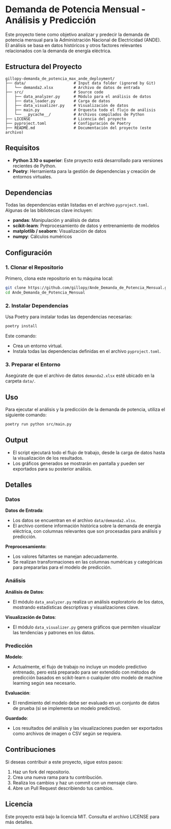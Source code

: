 # Demanda de Potencia Mensual - Análisis y Predicción

Este proyecto tiene como objetivo analizar y predecir la demanda de potencia mensual para la Administración Nacional de Electricidad (ANDE). El análisis se basa en datos históricos y otros factores relevantes relacionados con la demanda de energía eléctrica.

## Estructura del Proyecto

```
gillopy-demanda_de_potencia_max_ande_deployment/
├── data/                     # Input data folder (ignored by Git)
│   └── demanda2.xlsx         # Archivo de datos de entrada
├── src/                      # Source code
│   ├── data_analyzer.py      # Módulo para el análisis de datos
│   ├── data_loader.py        # Carga de datos
│   ├── data_visualizer.py    # Visualización de datos
│   ├── main.py               # Orquesta todo el flujo de análisis
│   └── __pycache__/          # Archivos compilados de Python
├── LICENSE                   # Licencia del proyecto
├── pyproject.toml            # Configuración de Poetry
├── README.md                 # Documentación del proyecto (este archivo)
```

## Requisitos

- **Python 3.10 o superior**: Este proyecto está desarrollado para versiones recientes de Python.
- **Poetry**: Herramienta para la gestión de dependencias y creación de entornos virtuales.

## Dependencias

Todas las dependencias están listadas en el archivo `pyproject.toml`. Algunas de las bibliotecas clave incluyen:

- **pandas**: Manipulación y análisis de datos
- **scikit-learn**: Preprocesamiento de datos y entrenamiento de modelos
- **matplotlib / seaborn**: Visualización de datos
- **numpy**: Cálculos numéricos

## Configuración

### 1. Clonar el Repositorio

Primero, clona este repositorio en tu máquina local:

```bash
git clone https://github.com/gillopy/Ande_Demanda_de_Potencia_Mensual.git
cd Ande_Demanda_de_Potencia_Mensual
```

### 2. Instalar Dependencias

Usa Poetry para instalar todas las dependencias necesarias:

```bash
poetry install
```

Este comando:
- Crea un entorno virtual.
- Instala todas las dependencias definidas en el archivo `pyproject.toml`.

### 3. Preparar el Entorno

Asegúrate de que el archivo de datos `demanda2.xlsx` esté ubicado en la carpeta `data/`.

## Uso

Para ejecutar el análisis y la predicción de la demanda de potencia, utiliza el siguiente comando:

```bash
poetry run python src/main.py
```

## Output

- El script ejecutará todo el flujo de trabajo, desde la carga de datos hasta la visualización de los resultados.
- Los gráficos generados se mostrarán en pantalla y pueden ser exportados para su posterior análisis.

## Detalles

### Datos

**Datos de Entrada**:
- Los datos se encuentran en el archivo `data/demanda2.xlsx`.
- El archivo contiene información histórica sobre la demanda de energía eléctrica, con columnas relevantes que son procesadas para análisis y predicción.

**Preprocesamiento**:
- Los valores faltantes se manejan adecuadamente.
- Se realizan transformaciones en las columnas numéricas y categóricas para prepararlas para el modelo de predicción.

### Análisis

**Análisis de Datos**:
- El módulo `data_analyzer.py` realiza un análisis exploratorio de los datos, mostrando estadísticas descriptivas y visualizaciones clave.

**Visualización de Datos**:
- El módulo `data_visualizer.py` genera gráficos que permiten visualizar las tendencias y patrones en los datos.

### Predicción

**Modelo**:
- Actualmente, el flujo de trabajo no incluye un modelo predictivo entrenado, pero está preparado para ser extendido con métodos de predicción basados en scikit-learn o cualquier otro modelo de machine learning según sea necesario.

**Evaluación**:
- El rendimiento del modelo debe ser evaluado en un conjunto de datos de prueba (si se implementa un modelo predictivo).

**Guardado**:
- Los resultados del análisis y las visualizaciones pueden ser exportados como archivos de imagen o CSV según se requiera.

## Contribuciones

Si deseas contribuir a este proyecto, sigue estos pasos:

1. Haz un fork del repositorio.
2. Crea una nueva rama para tu contribución.
3. Realiza los cambios y haz un commit con un mensaje claro.
4. Abre un Pull Request describiendo tus cambios.

## Licencia

Este proyecto está bajo la licencia MIT. Consulta el archivo LICENSE para más detalles.
